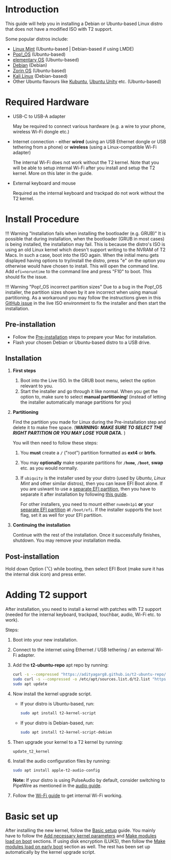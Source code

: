 # Introduction

This guide will help you in installing a Debian or Ubuntu-based Linux distro that does not have a modified ISO with T2 support.

Some popular distros include:

* [Linux Mint](https://linuxmint.com/) (Ubuntu-based | Debian-based if using LMDE)
* [Pop!_OS](https://pop.system76.com/) (Ubuntu-based)
* [elementary OS](https://elementary.io/) (Ubuntu-based)
* [Debian](https://www.debian.org/) (Debian)
* [Zorin OS](https://zorin.com/) (Ubuntu-based)
* [Kali Linux](https://www.kali.org/) (Debian-based)
* Other Ubuntu flavours like [Kubuntu](https://kubuntu.org/), [Ubuntu Unity](https://ubuntuunity.org/) etc. (Ubuntu-based)

# Required Hardware

* USB-C to USB-A adapter

    May be required to connect various hardware (e.g. a wire to your phone, wireless Wi-Fi dongle etc.)

* Internet connection - either **wired** (using an USB Ethernet dongle or USB tethering from a phone) or **wireless** (using a Linux-compatible Wi-Fi adapter)

    The internal Wi-Fi does not work without the T2 kernel. Note that you will be able to setup internal Wi-Fi after you install and setup the T2 kernel. More on this later in the guide.

* External keyboard and mouse

    Required as the internal keyboard and trackpad do not work without the T2 kernel.

# Install Procedure

!!! Warning "Installation fails when installing the bootloader (e.g. GRUB)"
    It is possible that during installation, when the bootloader (GRUB in most cases) is being installed, the installation may fail. This is because the distro's ISO is using an old Linux kernel which doesn't support writing to the NVRAM of T2 Macs. In such a case, boot into the ISO again. When the initial menu gets displayed having options to try/install the distro, press "e" on the option you otherwise would have chosen to install. This will open the command line. Add `efi=noruntime` to the command line and press "F10" to boot. This should fix the issue.

!!! Warning "Pop!_OS incorrect partition sizes"
    Due to a bug in the Pop!_OS installer, the partition sizes shown by it are incorrect when using manual partitioning. As a workaround you may follow the instructions given in this [GitHub issue](https://github.com/elementary/installer/issues/620#issuecomment-1356978490) in the live ISO environment to fix the installer and then start the installation.

## Pre-installation

* Follow the [Pre-installation](https://wiki.t2linux.org/guides/preinstall) steps to prepare your Mac for installation.
* Flash your chosen Debian or Ubuntu-based distro to a USB drive.

## Installation

1. **First steps**
    1. Boot into the Live ISO. In the GRUB boot menu, select the option relevant to you.
    2. Start the installer and go through it like normal. When you get the option to, make sure to select **manual partitioning**! (instead of letting the installer automatically manage partitions for you)

2. **Partitioning**

    Find the partition you made for Linux during the Pre-installation step and delete it to make free space. (**WARNING:** ***MAKE SURE TO SELECT THE RIGHT PARTITION OR YOU MAY LOSE YOUR DATA.*** )

    You will then need to follow these steps:

    1. You **must** create a **`/`** ("root") partition formatted as **ext4** or **btrfs**.

    2. You may **optionally** make separate partitions for **`/home`**, **`/boot`**, **swap** etc. as you would normally.

    3. If `ubiquity` is the installer used by your distro (used by *Ubuntu*, *Linux Mint* and other similar distros), then you can leave EFI Boot alone. If you are usiwant to use a [separate EFI partition](https://wiki.t2linux.org/guides/windows/#using-seperate-efi-partitions), then you have to separate it after installation by following [this guide](https://wiki.t2linux.org/guides/windows/#seperate-the-efi-partition-after-linux-is-installed).
    
        For other installers, you need to mount either `nvme0n1p1` **or** your [separate EFI partition](https://wiki.t2linux.org/guides/windows/#using-seperate-efi-partitions) at `/boot/efi`. If the installer supports the `boot` flag, set it as well for your EFI partition.

3. **Continuing the installation**

    Continue with the rest of the installation. Once it successfully finishes, shutdown. You may remove your installation media.

## Post-installation

Hold down Option (⌥) while booting, then select EFI Boot (make sure it has the internal disk icon) and press enter.

# Adding T2 support

After installation, you need to install a kernel with patches with T2 support (needed for the internal keyboard, trackpad, touchbar, audio, Wi-Fi etc. to work).

Steps:

1. Boot into your new installation.

2. Connect to the internet using Ethernet / USB tethering / an external Wi-Fi adapter.

3. Add the **t2-ubuntu-repo** apt repo by running:

    ```bash
    curl -s --compressed "https://adityagarg8.github.io/t2-ubuntu-repo/KEY.gpg" | gpg --dearmor | sudo tee /etc/apt/trusted.gpg.d/t2-ubuntu-repo.gpg >/dev/null
    sudo curl -s --compressed -o /etc/apt/sources.list.d/t2.list "https://adityagarg8.github.io/t2-ubuntu-repo/t2.list"
    sudo apt update
    ```
  
4. Now install the kernel upgrade script.
  
    * If your distro is Ubuntu-based, run:
  
       ```bash
       sudo apt install t2-kernel-script
       ```
  
    * If your distro is Debian-based, run:
  
       ```bash
       sudo apt install t2-kernel-script-debian
       ```
  
5. Then upgrade your kernel to a T2 kernel by running:
  
    ```bash
    update_t2_kernel
    ```
  
6. Install the audio configuration files by running:
  
    ```bash
    sudo apt install apple-t2-audio-config
    ```
  
    **Note:** If your distro is using PulseAudio by default, consider switching to PipeWire as mentioned in the [audio guide](https://wiki.t2linux.org/guides/audio-config/#audio-configuration-files).

7. Follow the [Wi-Fi guide](https://wiki.t2linux.org/guides/wifi-bluetooth/) to get internal Wi-Fi working.

# Basic set up

After installing the new kernel, follow the [Basic setup](https://wiki.t2linux.org/guides/postinstall/) guide. You mainly have to follow the [Add necessary kernel parameters](https://wiki.t2linux.org/guides/postinstall/#add-necessary-kernel-paramaters) and [Make modules load on boot](https://wiki.t2linux.org/guides/postinstall/#make-modules-load-on-boot) sections. If using disk encryption (LUKS), then follow the [Make modules load on early boot](https://wiki.t2linux.org/guides/postinstall/#make-modules-load-on-early-boot) section as well. The rest has been set up automatically by the kernel upgrade script.
